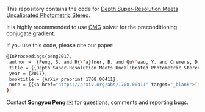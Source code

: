 This repository contains the code for [Depth Super-Resolution Meets Uncalibrated Photometric Stereo](https://arxiv.org/abs/1708.00411).

It is highly recommended to use [CMG](http://www.cs.cmu.edu/~jkoutis/cmg.html) solver for the preconditioning conjugate gradient.


If you use this code, please cite our paper:
```sh
@InProceedings{peng2017,
 author =  {Peng, S. and H{\"a}fner, B. and Qu\'eau, Y. and Cremers, D.},
 title = {{Depth Super-Resolution Meets Uncalibrated Photometric Stereo}},
 year = {2017},
 booktitle = {ArXiv preprint 1708.00411},
 note = {{<a href="https://arxiv.org/abs/1708.00411" target="_blank">[arxiv]</a>}}, 
}
```
Contact **Songyou Peng** [:envelope:](mailto:psy920710@gmail.com) for questions, comments and reporting bugs.
